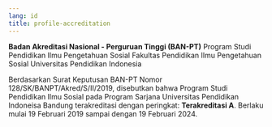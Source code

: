 ```yaml
---
lang: id
title: profile-accreditation
---
```


**Badan Akreditasi Nasional - Perguruan Tinggi (BAN-PT)**
Program Studi Pendidikan Ilmu Pengetahuan Sosial
Fakultas Pendidikan Ilmu Pengetahuan Sosial
Universitas Pendidikan Indonesia

Berdasarkan Surat Keputusan BAN-PT Nomor 128/SK/BANPT/Akred/S/II/2019, disebutkan bahwa Program Studi Pendidikan Ilmu Sosial pada Program Sarjana Universitas Pendidikan Indoneisa Bandung terakreditasi dengan peringkat: **Terakreditasi A**. Berlaku mulai 19 Februari 2019 sampai dengan 19 Februari 2024.